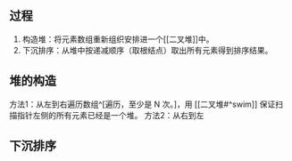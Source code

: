 ## 过程
1. 构造堆：将元素数组重新组织安排进一个[[二叉堆]]中。
2. 下沉排序：从堆中按递减顺序（取根结点）取出所有元素得到排序结果。

## 堆的构造
方法1：从左到右遍历数组^[遍历，至少是 N 次。]，用 [[二叉堆#^swim]] 保证扫描指针左侧的所有元素已经是一个堆。
方法2：从右到左

## 下沉排序